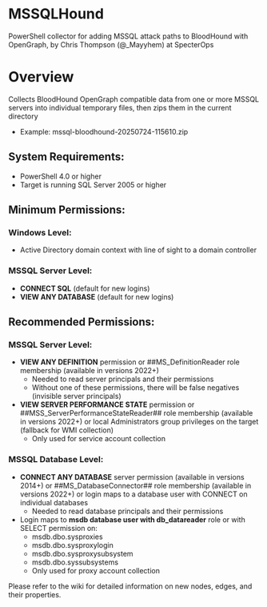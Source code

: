 # MSSQLHound
PowerShell collector for adding MSSQL attack paths to BloodHound with OpenGraph, by Chris Thompson (@_Mayyhem) at SpecterOps

# Overview
Collects BloodHound OpenGraph compatible data from one or more MSSQL servers into individual temporary files, then zips them in the current directory
  - Example: mssql-bloodhound-20250724-115610.zip
      
## System Requirements:
  - PowerShell 4.0 or higher
  - Target is running SQL Server 2005 or higher

## Minimum Permissions:
### Windows Level:
  - Active Directory domain context with line of sight to a domain controller
### MSSQL Server Level:
  - **CONNECT SQL** (default for new logins)
  - **VIEW ANY DATABASE** (default for new logins)

## Recommended Permissions:
### MSSQL Server Level:
  - **VIEW ANY DEFINITION** permission or ##MS_DefinitionReader role membership (available in versions 2022+)
      - Needed to read server principals and their permissions
      - Without one of these permissions, there will be false negatives (invisible server principals)
  - **VIEW SERVER PERFORMANCE STATE** permission or ##MSS_ServerPerformanceStateReader## role membership (available in versions 2022+) or local Administrators group privileges on the target (fallback for WMI collection)
      - Only used for service account collection

### MSSQL Database Level:
  - **CONNECT ANY DATABASE** server permission (available in versions 2014+) or ##MS_DatabaseConnector## role membership (available in versions 2022+) or login maps to a database user with CONNECT on individual databases
      - Needed to read database principals and their permissions
  - Login maps to **msdb database user with db_datareader** role or with SELECT permission on:
       - msdb.dbo.sysproxies
       - msdb.dbo.sysproxylogin
       - msdb.dbo.sysproxysubsystem
       - msdb.dbo.syssubsystems
       - Only used for proxy account collection

Please refer to the wiki for detailed information on new nodes, edges, and their properties.
